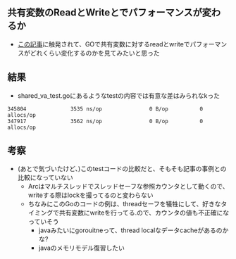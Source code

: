 ## 共有変数のReadとWriteとでパフォーマンスが変わるか
* [この記事](https://pkolaczk.github.io/server-slower-than-a-laptop/)に触発されて、GOで共有変数に対するreadとwriteでパフォーマンスがどれくらい変化するのかを見てみたいと思った

## 結果
* shared_va_test.goにあるようなtestの内容では有意な差はみられなkった
```
345804              3535 ns/op               0 B/op          0 allocs/op
347917              3562 ns/op               0 B/op          0 allocs/op
```

## 考察
* (あとで気づいたけど、)このtestコードの比較だと、そもそも記事の事例との比較になっていない
  * Arcはマルチスレッドでスレッドセーフな参照カウンタとして動くので、writeする際はlockを撮ってるのと変わらない
  * ちなみにこのGoのコードの例は、threadセーフを犠牲にして、好きなタイミングで共有変数にwriteを行ってる.ので、カウンタの値も不正確になっていそう
    * javaみたいにgorouitneって、thread localなデータcacheがあるのかな?
    * javaのメモリモデル復習したい